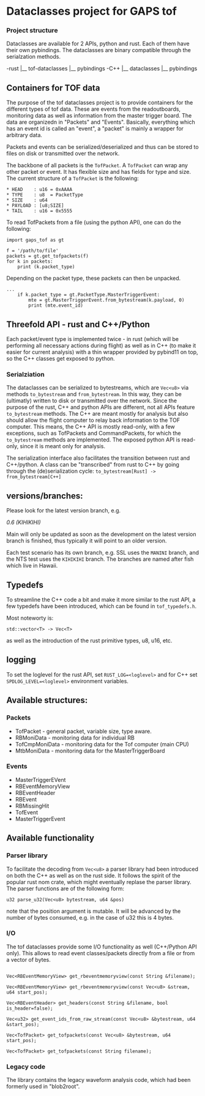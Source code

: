 # Dataclasses project for GAPS tof

### Project structure

Dataclasses are available for 2 APIs, python and rust. 
Each of them have their own pybindings.
The dataclasses are binary compatible through the
serialzation methods.

-rust 
 |__ tof-dataclasses
 |__ pybindings
-C++
 |__ dataclasses
 |__ pybindings

## Containers for TOF data

The purpose of the tof dataclasses project is to provide containers for the 
different types of tof data. These are events from the readoutboards, monitoring
data as well as information from the master trigger board. The data are 
organizedn in "Packets" and "Events". Basically, everything which has an event id
is called an "event", a "packet" is mainly a wrapper for arbitrary data.

Packets and events can be serialized/deserialized and thus can be stored to files
on disk or transmitted over the network.

The backbone of all packets is the `TofPacket`. A `TofPacket` can wrap any other packet
or event. It has flexible size and has fields for type and size. The current structure
of a `TofPacket` is the following:

```
* HEAD    : u16 = 0xAAAA
* TYPE    : u8  = PacketType
* SIZE    : u64
* PAYLOAD : [u8;SIZE]
* TAIL    : u16 = 0x5555
```
To read TofPackets from a file (using the python API), one can do the following:

```
import gaps_tof as gt

f = '/path/to/file'
packets = gt.get_tofpackets(f)
for k in packets:
    print (k.packet_type)
```

Depending on the packet type, these packets can then be 
unpacked.

```
...
    if k.packet_type = gt.PacketType.MasterTriggerEvent:
        mte = gt.MasterTriggerEvent.from_bytestream(k.payload, 0)
        print (mte.event_id)
```

## Threefold API - rust and C++/Python

Each packet/event type is implemented twice - in rust (which will
be performing all necessary actions during flight) as well as in 
C++ (to make it easier for current analysis) with a thin wrapper
provided by pybind11 on top, so the C++ classes get exposed to 
python.

### Serialziation

The dataclasses can be serialized to bytestreams, which are 
`Vec<u8>` via methods `to_bytestream` and `from_bytestream`.
In this way, they can be (ultimatly) written to disk or 
transmitted over the network. Since the purpose of the 
rust, C++ and python APIs are different, not all APIs feature
`to_bytestream` methods. 
The C++ are meant mostly for analysis but also should allow the 
flight computer to relay back information to the TOF computer.
This means, the C++ API is mostly read-only, with a few exceptions, 
such as TofPackets and CommandPackets, for which the `to_bytestream`
methods are implemented.
The exposed python API is read-only, since it is meant only for 
analysis.

The serialization interface also facilitates the transition between
rust and C++/python. A class can be "transcribed" from rust to C++ 
by going through the (de)serialization cycle: `to_bytestream[Rust] -> from_bytestream[C++]`

## versions/branches:

Please look for the latest version branch, e.g.

_0.6 (KIHIKIHI)_

Main will only be updated as soon as the development on the latest version 
branch is finished, thus typically it will point to an older version.

Each test scenario has its own branch, e.g. SSL uses the `MANINI` branch, 
and the NTS test uses the `KIHIKIHI` branch. The branches are named after
fish which live in Hawaii.

## Typedefs

To streamline the C++ code a bit and make it more similar to the rust API, 
a few typedefs have been introduced, which can be found in `tof_typedefs.h`.

Most noteworty is:

```
std::vector<T> -> Vec<T>
```

as well as the introduction of the rust primitive types, u8, u16, etc.

## logging

To set the loglevel for the rust API, set `RUST_LOG=<loglevel>` and for C++ set `SPDLOG_LEVEL=<loglevel>`
environment variables.

## Available structures:

### Packets

* TofPacket       - general packet, variable size, type aware.
* RBMoniData      - monitoring data for individual RB
* TofCmpMoniData  - monitoring data for the Tof computer (main CPU)
* MtbMoniData     - monitoring data for the MasterTriggerBoard


### Events

* MasterTriggerEVent
* RBEventMemoryView
* RBEventHeader
* RBEvent
* RBMissingHit
* TofEvent
* MasterTriggerEvent

## Available functionality

### Parser library

To facilitate the decoding from `Vec<u8>` a parser library had been 
introduced on both the C++ as well as on the rust side. It follows
the spirit of the popular rust nom crate, which might eventually 
replase the parser library. The parser functions are of the 
following form:

```
u32 parse_u32(Vec<u8> bytestream, u64 &pos)

```

note that the position argument is mutable. It will be advanced
by the number of bytes consumed, e.g. in the case of u32 this 
is 4 bytes.


### I/O

The tof dataclasses provide some I/O functionality as well (C++/Python API only). This 
allows to read event classes/packets directly from a file or from a vector of bytes.

```

Vec<RBEventMemoryView> get_rbeventmemoryview(const String &filename);

Vec<RBEventMemoryView> get_rbeventmemoryview(const Vec<u8> &stream, u64 start_pos);

Vec<RBEventHeader> get_headers(const String &filename, bool is_header=false);

Vec<u32> get_event_ids_from_raw_stream(const Vec<u8> &bytestream, u64 &start_pos);

Vec<TofPacket> get_tofpackets(const Vec<u8> &bytestream, u64 start_pos);

Vec<TofPacket> get_tofpackets(const String filename);

```

### Legacy code

The library contains the legacy waveform analysis code, which had been formerly used in "blob2root".


